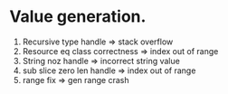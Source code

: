 
# Value generation.
1. Recursive type handle             => stack overflow
2. Resource eq class correctness     => index out of range
3. String noz handle                 => incorrect string value
4. sub slice zero len handle         => index out of range
5. range fix                         => gen range crash
